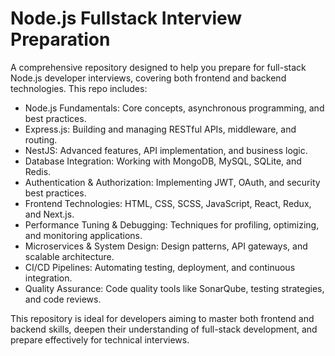 # Node.js Fullstack Interview Preparation

A comprehensive repository designed to help you prepare for full-stack Node.js developer interviews, covering both frontend and backend technologies. This repo includes:

- Node.js Fundamentals: Core concepts, asynchronous programming, and best practices.
- Express.js: Building and managing RESTful APIs, middleware, and routing.
- NestJS: Advanced features, API implementation, and business logic.
- Database Integration: Working with MongoDB, MySQL, SQLite, and Redis.
- Authentication & Authorization: Implementing JWT, OAuth, and security best practices.
- Frontend Technologies: HTML, CSS, SCSS, JavaScript, React, Redux, and Next.js.
- Performance Tuning & Debugging: Techniques for profiling, optimizing, and monitoring applications.
- Microservices & System Design: Design patterns, API gateways, and scalable architecture.
- CI/CD Pipelines: Automating testing, deployment, and continuous integration.
- Quality Assurance: Code quality tools like SonarQube, testing strategies, and code reviews.

This repository is ideal for developers aiming to master both frontend and backend skills, deepen their understanding of full-stack development, and prepare effectively for technical interviews.
